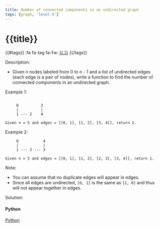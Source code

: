 ```yaml
---
title: Number of connected components in an undirected graph
tags: [graph, 'level-5']
---
```


# {{title}}

{{#tags}}
:fa fa-tag fa-fw: [{{.}}]({{tagspath}}/{{.}})
{{/tags}}

Description:

- Given n nodes labeled from 0 to n - 1 and a list of undirected edges (each edge is a pair of nodes), write a function to find the number of connected components in an undirected graph.

Example 1:

```text

     0          3
     |          |
     1 --- 2    4

Given n = 5 and edges = [[0, 1], [1, 2], [3, 4]], return 2.
```

Example 2:

```text
     0           4
     |           |
     1 --- 2 --- 3

Given n = 5 and edges = [[0, 1], [1, 2], [2, 3], [3, 4]], return 1.
```

Note:

- You can assume that no duplicate edges will appear in edges.
- Since all edges are undirected, `[0, 1]` is the same as `[1, 0]` and thus will not appear together in edges.

Solution:

<!-- tabs:start -->
#### **Python**

[Python](../pycode/graph/number-of-connected-components-in-an-undirected-graph.py ':include :type=code')
<!-- tabs:end -->
